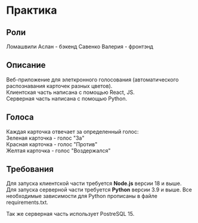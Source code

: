 # Практика 

## Роли
Ломашвили Аслан - бэкенд
Савенко Валерия - фронтэнд

## Описание
Веб-приложение для элеткронного голосования (автоматического распознавания карточек разных цветов).\
Клиентская часть написана с помощью React, JS.\
Серверная часть написана с помощью Python.

## Голоса
Каждая карточка отвечает за определенный голос:\
Зеленая карточка - голос "За"\
Красная карточка - голос "Против"\
Желтая карточка - голос "Воздержался"

## Требования
Для запуска клиентской части требуется **Node.js** версии 18 и выше.\
Для запуска серверной части требуется **Python** версии 3.9 и выше. Все необходимые зависимости для Python прописаны в файле requirements.txt.

Так же серверная часть использует PostreSQL 15.
